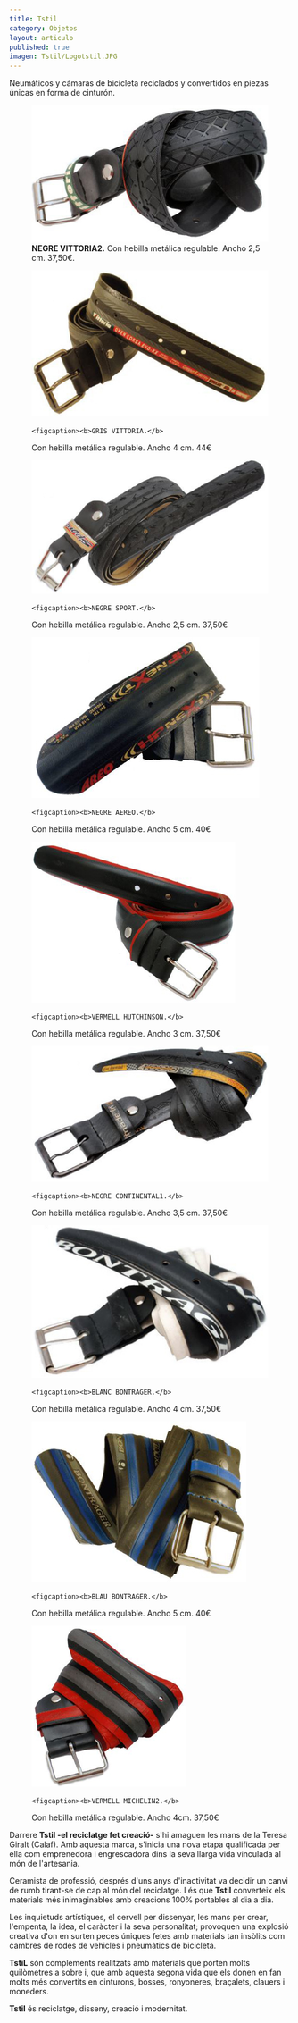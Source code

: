 ```yaml
---
title: Tstil
category: Objetos
layout: articulo
published: true
imagen: Tstil/Logotstil.JPG
---
```

Neumáticos y cámaras de bicicleta reciclados y convertidos en piezas únicas en forma de cinturón.

<div class="figure-group">

<figure>
	<a href="/images/Tstil/NEGRE VITTORIA2.JPG"><img src="/images/Tstil/NEGRE VITTORIA2.JPG" alt="image"></a>
	<figcaption><b>NEGRE VITTORIA2.</b>
Con hebilla metálica regulable. Ancho 2,5 cm. 37,50€.</figcaption>
</figure>

<figure>
	<a href="/images/Tstil/GRIS VITTORIA.JPG"><img src="/images/Tstil/GRIS VITTORIA.JPG" alt="image"></a>

	<figcaption><b>GRIS VITTORIA.</b> 
Con hebilla metálica regulable. Ancho 4 cm. 44€</figcaption>
</figure>

<figure>
	<a href="/images/Tstil/NEGRE SPORT.JPG"><img src="/images/Tstil/NEGRE SPORT.JPG" alt="image"></a>

	<figcaption><b>NEGRE SPORT.</b> 
Con hebilla metálica regulable. Ancho 2,5 cm. 37,50€</figcaption>
</figure>

<figure>
	<a href="/images/Tstil/NEGRE AEREO.JPG"><img src="/images/Tstil/NEGRE AEREO.JPG" alt="image"></a>

	<figcaption><b>NEGRE AEREO.</b> 
Con hebilla metálica regulable. Ancho 5 cm. 40€</figcaption>
</figure>

<figure>
	<a href="/images/Tstil/VERMELL HUTCHINSON.JPG"><img src="/images/Tstil/VERMELL HUTCHINSON.JPG" alt="image"></a>

	<figcaption><b>VERMELL HUTCHINSON.</b> 
Con hebilla metálica regulable. Ancho 3 cm. 37,50€</figcaption>
</figure>

<figure>
	<a href="/images/Tstil/NEGRE CONTINENTAL1.JPG"><img src="/images/Tstil/NEGRE CONTINENTAL1.JPG" alt="image"></a>

	<figcaption><b>NEGRE CONTINENTAL1.</b> 
Con hebilla metálica regulable. Ancho 3,5 cm. 37,50€</figcaption>
</figure>

<figure>
	<a href="/images/Tstil/BLANC BONTRAGER.JPG"><img src="/images/Tstil/BLANC BONTRAGER.JPG" alt="image"></a>

	<figcaption><b>BLANC BONTRAGER.</b> 
Con hebilla metálica regulable. Ancho 4 cm. 37,50€</figcaption>
</figure>

<figure>
	<a href="/images/Tstil/BLAU BONTRAGER.JPG "><img src="/images/Tstil/BLAU BONTRAGER.JPG" alt="image"></a>

	<figcaption><b>BLAU BONTRAGER.</b> 
Con hebilla metálica regulable. Ancho 5 cm. 40€</figcaption>
</figure>

<figure>
	<a href="/images/Tstil/VERMELL MICHELIN2.JPG"><img src="/images/Tstil/VERMELL MICHELIN2.JPG" alt="image"></a>

	<figcaption><b>VERMELL MICHELIN2.</b> 
Con hebilla metálica regulable. Ancho 4cm. 37,50€</figcaption>
</figure>

</div>

Darrere **Tstil -el reciclatge fet creació-** s'hi amaguen les mans de la Teresa Giralt (Calaf). Amb aquesta marca, s'inicia una nova etapa qualificada per ella com emprenedora i engrescadora dins la seva llarga vida vinculada al món de l'artesania.

Ceramista de professió, després d'uns anys d'inactivitat va decidir un canvi de rumb tirant-se de cap al món del reciclatge. I és que **Tstil** converteix els materials més inimaginables amb creacions 100% portables al dia a dia.

Les inquietuds artístiques, el cervell per dissenyar, les mans per crear, l'empenta, la idea, el caràcter i la seva personalitat; provoquen una explosió creativa d'on en surten peces úniques fetes amb materials tan insòlits com cambres de rodes de vehicles i pneumàtics de bicicleta.

**TstiL** són complements realitzats amb materials que porten molts quilòmetres a sobre i, que amb aquesta segona vida que els donen en fan molts més convertits en cinturons, bosses, ronyoneres, braçalets, clauers i moneders.

**Tstil** és reciclatge, disseny, creació i modernitat.
